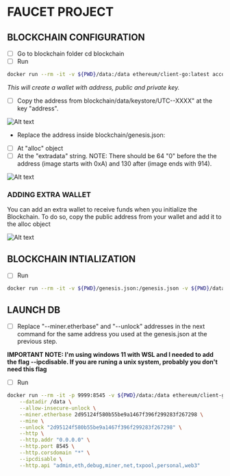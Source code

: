 # FAUCET PROJECT

## BLOCKCHAIN CONFIGURATION

- [ ] Go to blockchain folder cd blockchain
- [ ] Run 
```bash
docker run --rm -it -v ${PWD}/data:/data ethereum/client-go:latest account new --datadir /data
```

*This will create a wallet with address, public and private key.*

- [ ] Copy the address from blockchain/data/keystore/UTC--XXXX" at the key "address".

![Alt text](image-1.png)

- Replace the address inside blockchain/genesis.json:
- [ ] At "alloc" object
- [ ] At the "extradata" string. NOTE: There should be 64 "0" before the the address (image starts with 0xA) and 130 after (image ends with 914).

![Alt text](image-3.png)

### ADDING EXTRA WALLET
You can add an extra wallet to receive funds when you initialize the Blockchain. To do so, copy the public address from your wallet and add it to the alloc object

![Alt text](image-2.png)

## BLOCKCHAIN INTIALIZATION
-[ ] Run 
```bash
docker run --rm -it -v ${PWD}/genesis.json:/genesis.json -v ${PWD}/data:/data ethereum/client-go:latest init --datadir /data /genesis.json
```

## LAUNCH DB
-[ ] Replace "--miner.etherbase" and "--unlock" addresses in the next command for the same address you used at the genesis.json at the previous step.

**IMPORTANT NOTE: I'm using windows 11 with WSL and I needed to add the flag --ipcdisable. If you are runing a unix system, probably you don't need this flag**

-[ ] Run

```bash
docker run --rm -it -p 9999:8545 -v ${PWD}/data:/data ethereum/client-go:latest \
    --datadir /data \
    --allow-insecure-unlock \
    --miner.etherbase 2d95124f580b55be9a1467f396f299283f267298 \
    --mine \
    --unlock "2d95124f580b55be9a1467f396f299283f267298" \
    --http \
    --http.addr "0.0.0.0" \
    --http.port 8545 \
    --http.corsdomain "*" \
    --ipcdisable \
    --http.api "admin,eth,debug,miner,net,txpool,personal,web3"
```
